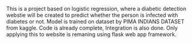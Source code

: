 This is a project based on logistic regression, where a diabetic detection webstie will be created to predict whether the person is infected with diabetes or not.
Model is trained on dataset by PIMA INDIANS DATASET from kaggle.
Code is already complete, Integration is also done.
Only applying this to website is remaning using flask web app framework.
